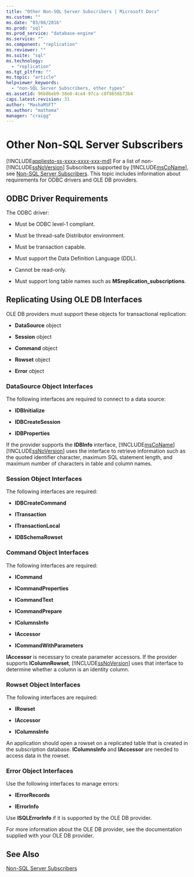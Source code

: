 ```yaml
---
title: "Other Non-SQL Server Subscribers | Microsoft Docs"
ms.custom: ""
ms.date: "03/08/2016"
ms.prod: "sql"
ms.prod_service: "database-engine"
ms.service: ""
ms.component: "replication"
ms.reviewer: ""
ms.suite: "sql"
ms.technology: 
  - "replication"
ms.tgt_pltfrm: ""
ms.topic: "article"
helpviewer_keywords: 
  - "non-SQL Server Subscribers, other types"
ms.assetid: 96b8beb9-38e8-4ce4-97ca-c0f8656b73b4
caps.latest.revision: 31
author: "MashaMSFT"
ms.author: "mathoma"
manager: "craigg"
---
```

# Other Non-SQL Server Subscribers
[!INCLUDE[appliesto-ss-xxxx-xxxx-xxx-md](../../../includes/appliesto-ss-xxxx-xxxx-xxx-md.md)]
  For a list of non-[!INCLUDE[ssNoVersion](../../../includes/ssnoversion-md.md)] Subscribers supported by [!INCLUDE[msCoName](../../../includes/msconame-md.md)], see [Non-SQL Server Subscribers](../../../relational-databases/replication/non-sql/non-sql-server-subscribers.md). This topic includes information about requirements for ODBC drivers and OLE DB providers.  
  
## ODBC Driver Requirements  
 The ODBC driver:  
  
-   Must be ODBC level-1 compliant.  
  
-   Must be thread-safe Distributor environment.  
  
-   Must be transaction capable.  
  
-   Must support the Data Definition Language (DDL).  
  
-   Cannot be read-only.  
  
-   Must support long table names such as **MSreplication_subscriptions**.  
  
## Replicating Using OLE DB Interfaces  
 OLE DB providers must support these objects for transactional replication:  
  
-   **DataSource** object  
  
-   **Session** object  
  
-   **Command** object  
  
-   **Rowset** object  
  
-   **Error** object  
  
### DataSource Object Interfaces  
 The following interfaces are required to connect to a data source:  
  
-   **IDBInitialize**  
  
-   **IDBCreateSession**  
  
-   **IDBProperties**  
  
 If the provider supports the **IDBInfo** interface, [!INCLUDE[msCoName](../../../includes/msconame-md.md)] [!INCLUDE[ssNoVersion](../../../includes/ssnoversion-md.md)] uses the interface to retrieve information such as the quoted identifier character, maximum SQL statement length, and maximum number of characters in table and column names.  
  
### Session Object Interfaces  
 The following interfaces are required:  
  
-   **IDBCreateCommand**  
  
-   **ITransaction**  
  
-   **ITransactionLocal**  
  
-   **IDBSchemaRowset**  
  
### Command Object Interfaces  
 The following interfaces are required:  
  
-   **ICommand**  
  
-   **ICommandProperties**  
  
-   **ICommandText**  
  
-   **ICommandPrepare**  
  
-   **IColumnsInfo**  
  
-   **IAccessor**  
  
-   **ICommandWithParameters**  
  
 **IAccessor** is necessary to create parameter accessors. If the provider supports **IColumnRowset**, [!INCLUDE[ssNoVersion](../../../includes/ssnoversion-md.md)] uses that interface to determine whether a column is an identity column.  
  
### Rowset Object Interfaces  
 The following interfaces are required:  
  
-   **IRowset**  
  
-   **IAccessor**  
  
-   **IColumnsInfo**  
  
 An application should open a rowset on a replicated table that is created in the subscription database. **IColumnsInfo** and **IAccessor** are needed to access data in the rowset.  
  
### Error Object Interfaces  
 Use the following interfaces to manage errors:  
  
-   **IErrorRecords**  
  
-   **IErrorInfo**  
  
 Use **ISQLErrorInfo** if it is supported by the OLE DB provider.  
  
 For more information about the OLE DB provider, see the documentation supplied with your OLE DB provider.  
  
## See Also  
 [Non-SQL Server Subscribers](../../../relational-databases/replication/non-sql/non-sql-server-subscribers.md)  
  
  
